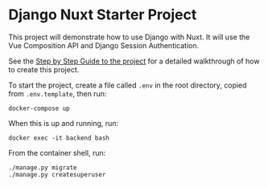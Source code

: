 # Django Nuxt Starter Project

This project will demonstrate how to use Django with Nuxt. It will use the Vue Composition API and Django Session Authentication.

See the [Step by Step Guide to the project](/STEP_BY_STEP.md) for a detailed walkthrough of how to create this project.

To start the project, create a file called `.env` in the root directory, copied from `.env.template`, then run:

```
docker-compose up
```

When this is up and running, run:

```
docker exec -it backend bash
```

From the container shell, run:

```
./manage.py migrate
./manage.py createsuperuser
```